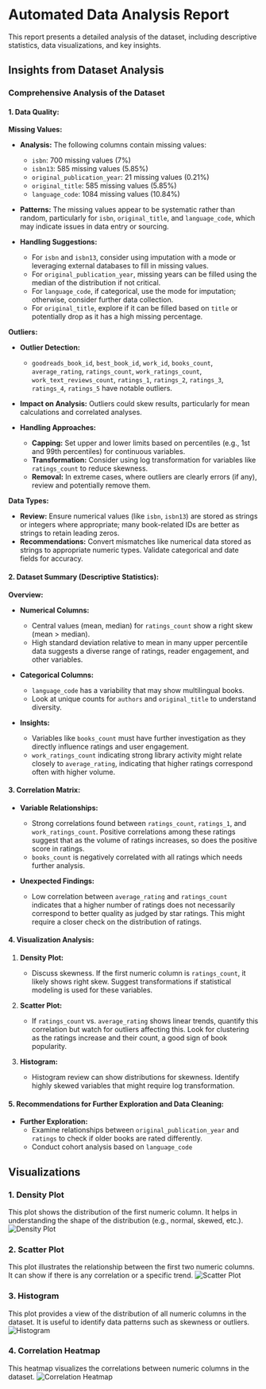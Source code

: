 # Automated Data Analysis Report
This report presents a detailed analysis of the dataset, including descriptive statistics, data visualizations, and key insights.

## Insights from Dataset Analysis
### Comprehensive Analysis of the Dataset

#### 1. **Data Quality:**

**Missing Values:**
- **Analysis:** The following columns contain missing values:
  - `isbn`: 700 missing values (7%)
  - `isbn13`: 585 missing values (5.85%)
  - `original_publication_year`: 21 missing values (0.21%)
  - `original_title`: 585 missing values (5.85%)
  - `language_code`: 1084 missing values (10.84%)

- **Patterns:** The missing values appear to be systematic rather than random, particularly for `isbn`, `original_title`, and `language_code`, which may indicate issues in data entry or sourcing.

- **Handling Suggestions:**
  - For `isbn` and `isbn13`, consider using imputation with a mode or leveraging external databases to fill in missing values.
  - For `original_publication_year`, missing years can be filled using the median of the distribution if not critical.
  - For `language_code`, if categorical, use the mode for imputation; otherwise, consider further data collection.
  - For `original_title`, explore if it can be filled based on `title` or potentially drop as it has a high missing percentage.

**Outliers:**
- **Outlier Detection:**
  - `goodreads_book_id`, `best_book_id`, `work_id`, `books_count`, `average_rating`, `ratings_count`, `work_ratings_count`, `work_text_reviews_count`, `ratings_1`, `ratings_2`, `ratings_3`, `ratings_4`, `ratings_5` have notable outliers.

- **Impact on Analysis:** Outliers could skew results, particularly for mean calculations and correlated analyses. 

- **Handling Approaches:**
  - **Capping:** Set upper and lower limits based on percentiles (e.g., 1st and 99th percentiles) for continuous variables.
  - **Transformation:** Consider using log transformation for variables like `ratings_count` to reduce skewness.
  - **Removal:** In extreme cases, where outliers are clearly errors (if any), review and potentially remove them.

**Data Types:**
- **Review:** Ensure numerical values (like `isbn`, `isbn13`) are stored as strings or integers where appropriate; many book-related IDs are better as strings to retain leading zeros.
- **Recommendations:** Convert mismatches like numerical data stored as strings to appropriate numeric types. Validate categorical and date fields for accuracy.

#### 2. **Dataset Summary (Descriptive Statistics):**

**Overview:**
- **Numerical Columns:**
  - Central values (mean, median) for `ratings_count` show a right skew (mean > median).
  - High standard deviation relative to mean in many upper percentile data suggests a diverse range of ratings, reader engagement, and other variables.

- **Categorical Columns:**
  - `language_code` has a variability that may show multilingual books.
  - Look at unique counts for `authors` and `original_title` to understand diversity.

- **Insights:**
  - Variables like `books_count` must have further investigation as they directly influence ratings and user engagement.
  - `work_ratings_count` indicating strong library activity might relate closely to `average_rating`, indicating that higher ratings correspond often with higher volume.

#### 3. **Correlation Matrix:**

- **Variable Relationships:**
  - Strong correlations found between `ratings_count`, `ratings_1`, and `work_ratings_count`. Positive correlations among these ratings suggest that as the volume of ratings increases, so does the positive score in ratings.
  - `books_count` is negatively correlated with all ratings which needs further analysis.

- **Unexpected Findings:**
  - Low correlation between `average_rating` and `ratings_count` indicates that a higher number of ratings does not necessarily correspond to better quality as judged by star ratings. This might require a closer check on the distribution of ratings.

#### 4. **Visualization Analysis:**

1. **Density Plot:**
   - Discuss skewness. If the first numeric column is `ratings_count`, it likely shows right skew. Suggest transformations if statistical modeling is used for these variables.

2. **Scatter Plot:**
   - If `ratings_count` vs. `average_rating` shows linear trends, quantify this correlation but watch for outliers affecting this. Look for clustering as the ratings increase and their count, a good sign of book popularity.

3. **Histogram:**
   - Histogram review can show distributions for skewness. Identify highly skewed variables that might require log transformation.

#### 5. **Recommendations for Further Exploration and Data Cleaning:**

- **Further Exploration:**
  - Examine relationships between `original_publication_year` and `ratings` to check if older books are rated differently.
  - Conduct cohort analysis based on `language_code`
## Visualizations

### 1. Density Plot
This plot shows the distribution of the first numeric column. It helps in understanding the shape of the distribution (e.g., normal, skewed, etc.).
![Density Plot](density_plot.png)

### 2. Scatter Plot
This plot illustrates the relationship between the first two numeric columns. It can show if there is any correlation or a specific trend.
![Scatter Plot](scatter_plot.png)

### 3. Histogram
This plot provides a view of the distribution of all numeric columns in the dataset. It is useful to identify data patterns such as skewness or outliers.
![Histogram](histogram.png)

### 4. Correlation Heatmap
This heatmap visualizes the correlations between numeric columns in the dataset.
![Correlation Heatmap](correlation_heatmap.png)
